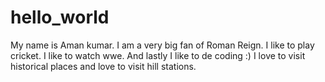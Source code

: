 # hello_world
My name is Aman kumar.
I am a very big fan of Roman Reign.
I like to play cricket.
I like to watch wwe.
And lastly I like to de coding :)
I love to visit historical places and love to visit hill stations.
